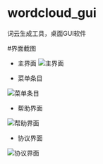 # wordcloud_gui
词云生成工具，桌面GUI软件

#界面截图

+ 主界面
![主界面](http://www.baidu.com)

+ 菜单条目

![菜单条目](http://www.baidu.com)

+ 帮助界面

![帮助界面](http://www.baidu.com)

+ 协议界面

![协议界面](http://www.baidu.com)
